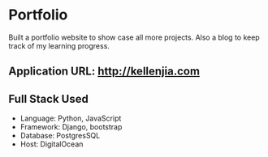 # Portfolio
Built a portfolio website to show case all more projects. 
Also a blog to keep track of my learning progress. 

## Application URL: http://kellenjia.com

## Full Stack Used
- Language:  Python, JavaScript
- Framework: Django, bootstrap
- Database: PostgresSQL
- Host: DigitalOcean

